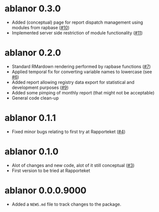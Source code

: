 # ablanor 0.3.0

* Added (conceptual) page for report dispatch management using modules from rapbase ([#10](https://github.com/Rapporteket/ablanor/pull/10))
* Implemented server side restriction of module functionality ([#11](https://github.com/Rapporteket/ablanor/pull/11))

# ablanor 0.2.0

* Standard RMardown rendering performed by rapbase functions ([#7](https://github.com/Rapporteket/ablanor/pull/7))
* Applied temporal fix for converting variable names to lowercase (see [#6](https://github.com/Rapporteket/ablanor/issues/6))
* Added report allowing registry data export for statistical and development purposes ([#9](https://github.com/Rapporteket/ablanor/pull/9))
* Added some pimping of monthly report (that might not be acceptable)
* General code clean-up

# ablanor 0.1.1

* Fixed minor bugs relating to first try at Rapporteket ([#4](https://github.com/Rapporteket/ablanor/pull/4))

# ablanor 0.1.0

* Alot of changes and new code, alot of it still conceptual ([#3](https://github.com/Rapporteket/ablanor/pull/3))
* First version to be tried at Rapporteket

# ablanor 0.0.0.9000

* Added a `NEWS.md` file to track changes to the package.

